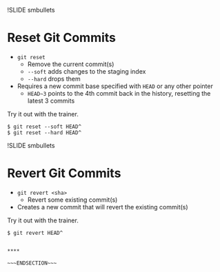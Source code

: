 !SLIDE smbullets
# Reset Git Commits

* `git reset`
  * Remove the current commit(s)
  * `--soft` adds changes to the staging index
  * `--hard` drops them
* Requires a new commit base specified with `HEAD` or any other pointer
  * `HEAD~3` points to the 4th commit back in the history, resetting the latest 3 commits

Try it out with the trainer.

    $ git reset --soft HEAD^
    $ git reset --hard HEAD^

!SLIDE smbullets
# Revert Git Commits

* `git revert <sha>`
  * Revert some existing commit(s)
* Creates a new commit that will revert the existing commit(s)

Try it out with the trainer.

    $ git revert HEAD^


~~~SECTION:handouts~~~

****

~~~ENDSECTION~~~


